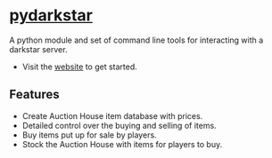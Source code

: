 # [pydarkstar](http://adamgagorik.github.io/)

A python module and set of command line tools for interacting with a darkstar server.

* Visit the [website](http://adamgagorik.github.io/) to get started.

## Features

* Create Auction House item database with prices.
* Detailed control over the buying and selling of items.
* Buy items put up for sale by players.
* Stock the Auction House with items for players to buy.
